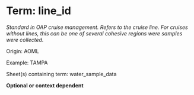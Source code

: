 # Term: line_id

*Standard in OAP cruise management. Refers to the cruise line. For cruises without lines, this can be one of several cohesive regions were samples were collected.*

Origin: AOML

Example: TAMPA

Sheet(s) containing term: water_sample_data

**Optional or context dependent**